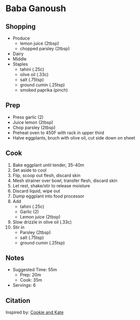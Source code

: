 # Baba Ganoush

## Shopping

- Produce
    - lemon juice (2tbsp)
    - chopped parsley (2tbsp)
- Dairy
- Middle
- Staples
    - tahini (.25c)
    - olive oil (.33c)
    - salt (.75tsp)
    - ground cumin (.25tsp)
    - smoked paprika (pinch)

## Prep

- Press garlic (2)
- Juice lemon (2tbsp)
- Chop parsley (2tbsp)
- Preheat oven to 450F with rack in upper third
- Halve eggplants, bruch with olive oil, cut side down on sheet

## Cook

1. Bake eggplant until tender, 35-40m
1. Set aside to cool
1. Flip, scoop out flesh, discard skin
1. Mesh strainer over bowl, transfer flesh, discard skin
1. Let rest, shake/stir to release moisture
1. Discard liquid, wipe out
1. Dump eggplant into food processor
1. Add
    - tahini (.25c)
    - Garlic (2)
    - Lemon juice (2tbsp)
1. Slow drizzle in olive oil (.33c)
1. Stir in
    - Parsley (2tbsp)
    - salt (.75tsp)
    - ground cumin (.25tsp)

## Notes

- Suggested Time: 55m
    - Prep: 20m
    - Cook: 35m
- Servings: 6

## Citation

Inspired by:
[Cookie and Kate](https://cookieandkate.com/epic-baba-ganoush-recipe/#tasty-recipes-26511-jump-target)
